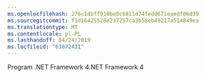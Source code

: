 ```yaml
---
ms.openlocfilehash: 276c1dbff910be8c6811d74fedd671eaedf06d39
ms.sourcegitcommit: f1d16425528e237257ca3b58eb49217a514849ea
ms.translationtype: MT
ms.contentlocale: pl-PL
ms.lasthandoff: 04/24/2019
ms.locfileid: "63872431"
---
```

<span data-ttu-id="485ed-101">Program .NET Framework 4</span><span class="sxs-lookup"><span data-stu-id="485ed-101">.NET Framework 4</span></span>